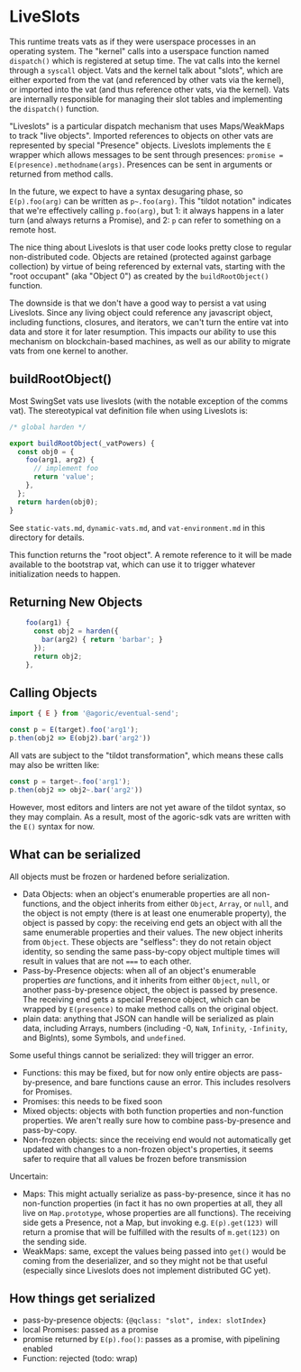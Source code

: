 # LiveSlots

This runtime treats vats as if they were userspace processes in an operating system. The "kernel" calls into a userspace function named `dispatch()` which is registered at setup time. The vat calls into the kernel through a `syscall` object. Vats and the kernel talk about "slots", which are either exported from the vat (and referenced by other vats via the kernel), or imported into the vat (and thus reference other vats, via the kernel). Vats are internally responsible for managing their slot tables and implementing the `dispatch()` function.

"Liveslots" is a particular dispatch mechanism that uses Maps/WeakMaps to track "live objects". Imported references to objects on other vats are represented by special "Presence" objects. Liveslots implements the `E` wrapper which allows messages to be sent through presences: `promise = E(presence).methodname(args)`. Presences can be sent in arguments or returned from method calls.

In the future, we expect to have a syntax desugaring phase, so `E(p).foo(arg)` can be written as `p~.foo(arg)`. This "tildot notation" indicates that we're effectively calling `p.foo(arg)`, but 1: it always happens in a later turn (and always returns a Promise), and 2: `p` can refer to something on a remote host.

The nice thing about Liveslots is that user code looks pretty close to regular non-distributed code. Objects are retained (protected against garbage collection) by virtue of being referenced by external vats, starting with the "root occupant" (aka "Object 0") as created by the `buildRootObject()` function.

The downside is that we don't have a good way to persist a vat using Liveslots. Since any living object could reference any javascript object, including functions, closures, and iterators, we can't turn the entire vat into data and store it for later resumption. This impacts our ability to use this mechanism on blockchain-based machines, as well as our ability to migrate vats from one kernel to another.

## buildRootObject()

Most SwingSet vats use liveslots (with the notable exception of the comms vat). The stereotypical vat definition file when using Liveslots is:

```js
/* global harden */

export buildRootObject(_vatPowers) {
  const obj0 = {
    foo(arg1, arg2) {
      // implement foo
      return 'value';
    },
  };
  return harden(obj0);
}
```

See `static-vats.md`, `dynamic-vats.md`, and `vat-environment.md` in this directory for details.

This function returns the "root object". A remote reference to it will be made available to the bootstrap vat, which can use it to trigger whatever initialization needs to happen.

## Returning New Objects

```js
    foo(arg1) {
      const obj2 = harden({
        bar(arg2) { return 'barbar'; }
      });
      return obj2;
    },
```

## Calling Objects

```js
import { E } from '@agoric/eventual-send';

const p = E(target).foo('arg1');
p.then(obj2 => E(obj2).bar('arg2'))
```

All vats are subject to the "tildot transformation", which means these calls may also be written like:

```js
const p = target~.foo('arg1');
p.then(obj2 => obj2~.bar('arg2'))
```

However, most editors and linters are not yet aware of the tildot syntax, so they may complain. As a result, most of the agoric-sdk vats are written with the `E()` syntax for now.

## What can be serialized

All objects must be frozen or hardened before serialization.

* Data Objects: when an object's enumerable properties are all non-functions, and the object inherits from either `Object`, `Array`, or `null`, and the object is not empty (there is at least one enumerable property), the object is passed by copy: the receiving end gets an object with all the same enumerable properties and their values. The new object inherits from `Object`. These objects are "selfless": they do not retain object identity, so sending the same pass-by-copy object multiple times will result in values that are not `===` to each other.
* Pass-by-Presence objects: when all of an object's enumerable properties *are* functions, and it inherits from either `Object`, `null`, or another pass-by-presence object, the object is passed by presence. The receiving end gets a special Presence object, which can be wrapped by `E(presence)` to make method calls on the original object.
* plain data: anything that JSON can handle will be serialized as plain data, including Arrays, numbers (including -0, `NaN`, `Infinity`, `-Infinity`, and BigInts), some Symbols, and `undefined`.

Some useful things cannot be serialized: they will trigger an error.

* Functions: this may be fixed, but for now only entire objects are pass-by-presence, and bare functions cause an error. This includes resolvers for Promises.
* Promises: this needs to be fixed soon
* Mixed objects: objects with both function properties and non-function properties. We aren't really sure how to combine pass-by-presence and pass-by-copy.
* Non-frozen objects: since the receiving end would not automatically get updated with changes to a non-frozen object's properties, it seems safer to require that all values be frozen before transmission

Uncertain:

* Maps: This might actually serialize as pass-by-presence, since it has no non-function properties (in fact it has no own properties at all, they all live on `Map.prototype`, whose properties are all functions). The receiving side gets a Presence, not a Map, but invoking e.g. `E(p).get(123)` will return a promise that will be fulfilled with the results of `m.get(123)` on the sending side.
* WeakMaps: same, except the values being passed into `get()` would be coming from the deserializer, and so they might not be that useful (especially since Liveslots does not implement distributed GC yet).

## How things get serialized

* pass-by-presence objects: `{@qclass: "slot", index: slotIndex}`
* local Promises: passed as a promise
* promise returned by `E(p).foo()`: passes as a promise, with pipelining enabled
* Function: rejected (todo: wrap)
